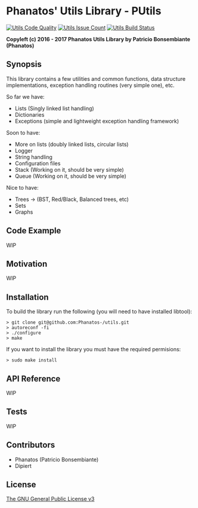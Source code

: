 # Phanatos' Utils Library - PUtils 
[![Utils Code Quality](https://codeclimate.com/github/Phanatos-/utils/badges/gpa.svg)](https://codeclimate.com/github/Phanatos-/utils)
[![Utils Issue Count](https://codeclimate.com/github/Phanatos-/utils/badges/issue_count.svg)](https://codeclimate.com/github/Phanatos-/utils)
[![Utils Build Status](https://travis-ci.org/Phanatos-/utils.svg?branch=master)](https://travis-ci.org/Phanatos-/utils)

__Copyleft (c) 2016 - 2017 Phanatos Utils Library by Patricio Bonsembiante (Phanatos)__

## Synopsis

This library contains a few utilities and common functions, data structure implementations, exception handling routines (very simple one), etc.

So far we have: 

* Lists (Singly linked list handling)
* Dictionaries 
* Exceptions (simple and lightweight exception handling framework) 

Soon to have:

* More on lists (doubly linked lists, circular lists) 
* Logger
* String handling
* Configuration files
* Stack (Working on it, should be very simple) 
* Queue (Working on it, should be very simple)

Nice to have: 

* Trees -> (BST, Red/Black, Balanced trees, etc)
* Sets
* Graphs 


## Code Example
WIP

## Motivation
WIP

## Installation

To build the library run the following (you will need to have installed libtool): 
    
    > git clone git@github.com:Phanatos-/utils.git
    > autoreconf -fi
    > ./configure
    > make 

If you want to install the library you must have the required permisions:

    > sudo make install

## API Reference
WIP

## Tests
WIP

## Contributors

* Phanatos (Patricio Bonsembiante)
* Dipiert 

## License
[The GNU General Public License v3](./COPYING)

